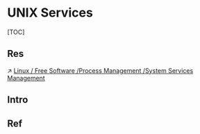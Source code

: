 # UNIX Services

[TOC]



## Res
↗ [Linux / Free Software /Process Management /System Services Management](../../Linux%20(Derived%20From%20UNIX%20Family)/🪓%20Free%20Software/Host%20Management/Process%20Management/System%20Services%20Management.md)



## Intro


## Ref

